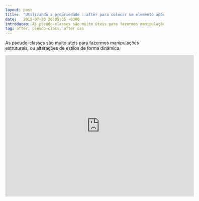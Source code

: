 ```yaml
---
layout: post
title:  "Utilizando a propriedade ::after para colocar um elemento após o conteúdo."
date:   2015-07-20 20:05:35 -0300
introducao: As pseudo-classes são muito úteis para fazermos manipulações
tag: after, pseudo-class, after css
---
```


As pseudo-classes são muito úteis para fazermos manipulações estruturais, ou alterações de estilos de forma dinâmica.


<iframe width="600" height="450" src="https://www.youtube.com/embed/GvXczaBBGaM?list=PLjgGjlRtccvAR4X6ACTg7No9aBaIALNBE" frameborder="0" allowfullscreen></iframe>